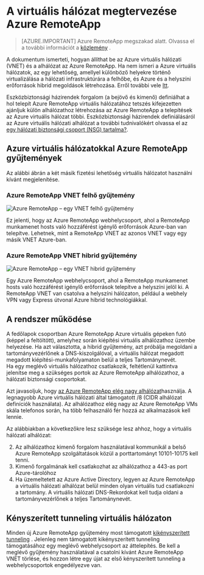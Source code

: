 <properties
    pageTitle="Hogyan kell a virtuális hálózattervezés az Azure RemoteApp gyűjtemény |} Microsoft Azure"
    description="További információ a virtuális hálózattervezés az Azure RemoteApp a webhelycsoporthoz."
    services="remoteapp"
    documentationCenter="" 
    authors="mghosh1616"
    manager="mbaldwin" />

<tags
    ms.service="remoteapp"
    ms.workload="compute"
    ms.tgt_pltfrm="na"
    ms.devlang="na"
    ms.topic="article"
    ms.date="08/15/2016"
    ms.author="elizapo" />

# <a name="how-to-plan-your-virtual-network-for-azure-remoteapp"></a>A virtuális hálózat megtervezése Azure RemoteApp

> [AZURE.IMPORTANT]
> Azure RemoteApp megszakad alatt. Olvassa el a további információt a [közlemény](https://go.microsoft.com/fwlink/?linkid=821148) .

A dokumentum ismerteti, hogyan állíthat be az Azure virtuális hálózati (VNET) és a alhálózat az Azure RemoteApp. Ha nem ismeri a Azure virtuális hálózatok, az egy lehetőség, amellyel különböző helyekre történő virtualizálása a hálózati infrastruktúrára a felhőbe, és Azure és a helyszíni erőforrások hibrid megoldások létrehozása. Erről további vele [Itt](../virtual-network/virtual-networks-overview.md).

Eszközbiztonsági házirendek forgalom (a bejövő és kimenő) definiálhat a hol telepít Azure RemoteApp virtuális hálózatához tetszés kifejezetten ajánljuk külön alhálózathoz létrehozása az Azure RemoteApp a telepítések az Azure virtuális hálózat többi. Eszközbiztonsági házirendek definiálásáról az Azure virtuális hálózati alhálózat a további tudnivalókért olvassa el az [egy hálózati biztonsági csoport (NSG) tartalma?](../virtual-network/virtual-networks-nsg.md).

## <a name="types-of-azure-remoteapp-collections-with-azure-virtual-networks"></a>Azure virtuális hálózatokkal Azure RemoteApp gyűjtemények

Az alábbi ábrán a két másik fizetési lehetőség virtuális hálózatot használni kívánt megjelenítése.

### <a name="azure-remoteapp-cloud-collection-with-vnet"></a>Azure RemoteApp VNET felhő gyűjtemény

 ![Azure RemoteApp – egy VNET felhő gyűjtemény](./media/remoteapp-planvpn/ra-cloudvpn.png)

Ez jelenti, hogy az Azure RemoteApp webhelycsoport, ahol a RemoteApp munkamenet hosts való hozzáférést igénylő erőforrások Azure-ban van telepítve. Lehetnek, mint a RemoteApp VNET az azonos VNET vagy egy másik VNET Azure-ban.

### <a name="azure-remoteapp-hybrid-collection-with-vnet"></a>Azure RemoteApp VNET hibrid gyűjtemény

![Azure RemoteApp – egy VNET hibrid gyűjtemény](./media/remoteapp-planvpn/ra-hybridvpn.png)

Egy Azure RemoteApp webhelycsoport, ahol a RemoteApp munkamenet hosts való hozzáférést igénylő erőforrások telepítve a helyszíni jelöl ki. A RemoteApp VNET van csatolva a helyszíni hálózaton, például a webhely VPN vagy Express útvonal Azure hibrid technológiákkal.


## <a name="how-the-system-works"></a>A rendszer működése

A fedőlapok csoportban Azure RemoteApp Azure virtuális gépeken futó (képpel a feltöltött), amelyhez során kiépítési virtuális alhálózathoz üzembe helyezése. Ha azt választotta, a hibrid gyűjtemény, azt próbálja megoldani a tartományvezérlőnek a DNS-kiszolgálóval, a virtuális hálózat megadott megadott kiépítési-munkafolyamaton belül a teljes Tartománynevét.  
Ha egy meglévő virtuális hálózathoz csatlakozik, feltétlenül kattintva jelenítse meg a szükséges portok az Azure RemoteApp alhálózathoz, a hálózati biztonsági csoportokat. 

Azt javasoljuk, hogy [az Azure RemoteApp elég nagy alhálózat](remoteapp-vnetsizing.md)használja. A legnagyobb Azure virtuális hálózati által támogatott /8 (CIDR alhálózat definíciók használata). Az alhálózathoz elég nagy az Azure RemoteApp VMs skála telefonos során, ha több felhasználó fér hozzá az alkalmazások kell lennie. 

Az alábbiakban a következőkre lesz szüksége lesz ahhoz, hogy a virtuális hálózati alhálózat: 

2.  Az alhálózathoz kimenő forgalom használatával kommunikál a belső Azure RemoteApp szolgáltatások közül a porttartományt 10101-10175 kell tenni.
3.  Kimenő forgalmának kell csatlakozhat az alhálózathoz a 443-as port Azure-tárolóhoz
4.  Ha üzemeltetett az Azure Active Directory, legyen az Azure RemoteApp a virtuális hálózati alhálózat belül minden olyan virtuális tud csatlakozni a tartomány. A virtuális hálózati DNS-Rekordokat kell tudja oldani a tartományvezérlőnek a teljes Tartománynevét.


## <a name="virtual-network-with-forced-tunneling"></a>Kényszerített tunneling virtuális hálózaton

Minden új Azure RemoteApp gyűjtemény most támogatott [kikényszerített tunneling](../vpn-gateway/vpn-gateway-about-forced-tunneling.md) . Jelenleg nem támogatott kikényszerített tunneling támogatásához egy meglévő webhelycsoport az áttelepítés.  Be kell a meglévő gyűjtemény használatával a csatolni kívánt Azure RemoteApp VNET törlése, és hozzon létre egy újat az első kényszerített tunneling a webhelycsoportok engedélyezve van. 
